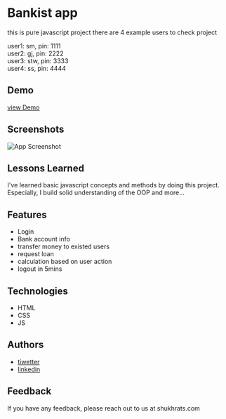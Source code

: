 
# Bankist app

this is pure javascript project there are 4 example users to check project  
 
  user1: sm, pin: 1111   
  user2: gj, pin: 2222   
  user3: stw, pin: 3333   
  user4: ss, pin: 4444


## Demo

[view Demo](https://shukhratmamadaliev9797.github.io/bankist-app/)

  
## Screenshots

![App Screenshot](https://www.shukhrats.com/images/projects/large/bankist_app.JPG)

  
## Lessons Learned

I've learned basic javascript concepts and methods by doing this project. Especially, I build solid understanding of the OOP and more...

  
## Features

- Login
- Bank account info
- transfer money to existed users
- request loan
- calculation based on user action
- logout in 5mins

  
## Technologies

- HTML
- CSS
- JS

  
## Authors

- [tiwetter](hhttps://twitter.com/Shukhrat0969)
- [linkedin](https://www.linkedin.com/in/shukhrat-mamadaliev-b5423019a/)

  
## Feedback

If you have any feedback, please reach out to us at shukhrats.com

  

